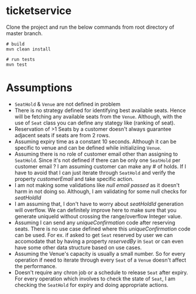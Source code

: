 # ticketservice
Clone the project and run the below commands from root directory of master branch.

```
# build
mvn clean install
```

```
# run tests
mvn test
```

# Assumptions
- ```SeatHold``` & ```Venue``` are not defined in problem 
- There is no strategy defined for identifying best available seats. Hence will be fetching any available seats from the ```Venue```. Although, with the use of ```Seat``` class you can define any stategy like (ranking of seat).
- Reservation of >1 Seats by a customer doesn't always guarantee adjacent seats if seats are from 2 rows.
- Assuming expiry time as a constant 10 seconds. Although it can be specific to venue and can be defined while initializiing ```Venue```. 
- Assuming there is no role of customer email other than assigning to ```SeatHold```. Since it's not defined if there can be only one ```SeatHold``` per customer email ? I am assuming customer can make any # of holds. If I have to avoid that I can just iterate through ```SeatHold``` and verify the property *customerEmail* and take specific action.
- I am not making some validations like *null email passed* as it doesn't harm in not doing so. Although, I am validating for some null checks for *seatHoldId*
- I am assuming that, I don't have to worry about *seatHoldId* generation will overflow. We can definitely improve here to make sure that you generate uniqueId without crossing the range/overflow Integer value.
- Assuming I can send any *uniqueConfirmation* code after reserving seats. There is no use case defined where this *uniqueConfirmation* code can be used. For ex. if asked to get ```Seat``` reserved by user we can accomodate that by having a property *reservedBy* in ```Seat``` or can even have some other data structure based on use cases.
- Assuming the Venue's capacity is usually a small number. So for every operation if need to iterate through every ```Seat``` of a ```Venue``` doesn't affect the performance.
- Doesn't require any chron job or a schedule to release ```Seat``` after expiry. For every operation which involves to check the state of ```Seat```, I am checking the ```SeatHold``` for expiry and doing appropriate actions.
